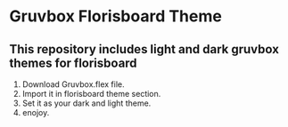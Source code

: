 # Gruvbox Florisboard Theme
## This repository includes light and dark gruvbox themes for florisboard

1. Download Gruvbox.flex file.
2. Import it in florisboard theme section.
3. Set it as your dark and light theme.
4. enojoy.
